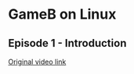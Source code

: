 # GameB on Linux

## Episode 1 - Introduction

[Original video link](https://www.youtube.com/watch?v=3zFFrBSdBvA&list=PLlaINRtydtNWuRfd4Ra3KeD6L9FP_tDE7&index=2&t=0s)


